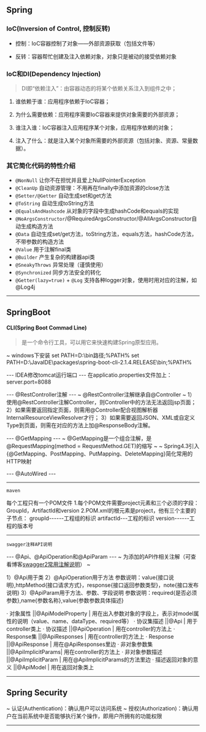 ## Spring

### IoC(Inversion of Control, 控制反转)
+ 控制：IoC容器控制了对象——外部资源获取（包括文件等）
- 反转：容器帮忙创建及注入依赖对象，对象只是被动的接受依赖对象


### IoC和DI(Dependency Injection)
> DI即“依赖注入”：由容器动态的将某个依赖关系注入到组件之中；

1. 谁依赖于谁：应用程序依赖于IoC容器；

2. 为什么需要依赖：应用程序需要IoC容器来提供对象需要的外部资源；

3. 谁注入谁：IoC容器注入应用程序某个对象，应用程序依赖的对象；

4. 注入了什么：就是注入某个对象所需要的外部资源（包括对象、资源、常量数据）。


### 其它简化代码的特性介绍

+ `@NonNull` 让你不在担忧并且爱上NullPointerException
+ `@CleanUp` 自动资源管理：不用再在finally中添加资源的close方法
+ `@Setter/@Getter` 自动生成set和get方法
+ `@ToString` 自动生成toString方法
+ `@EqualsAndHashcode` 从对象的字段中生成hashCode和equals的实现
+ `@NoArgsConstructor`/@RequiredArgsConstructor/@AllArgsConstructor自动生成构造方法
+ `@Data` 自动生成set/get方法，toString方法，equals方法，hashCode方法，不带参数的构造方法
+ `@Value` 用于注解final类
+ `@Builder`  产生复杂的构建器api类
+ `@SneakyThrows` 异常处理（谨慎使用）
+ `@Synchronized` 同步方法安全的转化
+ `@Getter(lazy=true)` + `@Log` 支持各种logger对象，使用时用对应的注解，如@Log4j


---

## SpringBoot
#### CLI(Spring Boot Commad Line)
> 是一个命令行工具，可以用它来快速构建Spring原型应用。
  
~ windows下安装
set PATH=D:\bin路径;%PATH%
set PATH=D:\JavaIDE\packages\spring-boot-cli-2.1.4.RELEASE\bin;%PATH%


--- IDEA修改tomcat运行端口 ---
在applicatio.properties文件加上：server.port=8088


--- @RestController注解 ---
~ @RestController注解继承自@Controller ~
1）使用@RestController注解Controller，则Controller中的方法无法返回jsp页面；
2）如果需要返回指定页面，则需用@Controller配合视图解析器InternalResourceViewResolver才行；
3）如果需要返回JSON、XML或自定义Type到页面，则需在对应的方法上加@ResponseBody注解。


--- @GetMapping ---
~ @GetMapping是一个组合注解，是@RequestMapping(method = RequestMethod.GET)的缩写 ~
~ Spring4.3引入{@GetMapping、PostMapping、PutMapping、DeleteMapping}简化常用的HTTP映射


--- @AutoWired ---

---

~~~~~~~~~~~~~~~~~~~~~~~~~
maven
~~~~~~~~~~~~~~~~~~~~~~~~~

每个工程只有一个POM文件
1.每个POM文件需要project元素和三个必须的字段：GroupId，ArtifactId和version
2.POM.xml的根元素是project，他有三个主要的子节点：
  groupId------工程组的标识
  artifactId---工程的标识
  version------工程的版本号


---

~~~~~~~~~~~~~~~~~~~~~~~~~
swagger注释API说明
~~~~~~~~~~~~~~~~~~~~~~~~~

--- @Api、@ApiOperation和@ApiParam ---
~ 为添加的API作相关注解（可查看博客[swagger2常用注解说明](https://blog.csdn.net/u014231523/article/details/76522486)） ~

1）@Api用于类
2）@ApiOperation用于方法
	参数说明：value{接口说明},httpMethod{接口请求方式}，response{接口返回参数类型}，note{接口发布说明}
3）@ApiParam用于方法、参数、字段说明
	参数说明：required{是否必须参数},name{参数名称},value{参数参数具体描述}
	

· 对象属性			 ||@ApiModelProperty |	用在出入参数对象的字段上，表示对model属性的说明（value、name、dataType、required等）
· 协议集描述		 ||@Api			  	 |	用于controller类上
· 协议描述			 ||@ApiOperation	 |	用在controller的方法上
· Response集		 ||@ApiResponses	 |	用在controller的方法上
· Response			 ||@ApiResponse	  	 |	用在@ApiResponses里边
· 非对象参数集		 ||@ApiImplicitParams|	用在controller的方法上
· 非对象参数描述	 ||@ApiImplicitParam |	用在@ApiImplicitParams的方法里边
· 描述返回对象的意义 ||@ApiModel		 |	用在返回对象类上

---

## Spring Security

~ 认证(Authentication)：确认用户可以访问系统
~ 授权(Authorization)：确认用户在当前系统中是否能够执行某个操作，即用户所拥有的功能权限


---